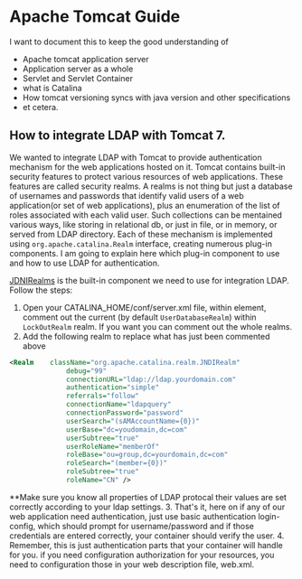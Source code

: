 # Apache Tomcat Guide

I want to document this to keep the good understanding of 

- Apache tomcat application server
- Application server as a whole
- Servlet and Servlet Container
- what is Catalina
- How tomcat versioning syncs with java version and other specifications
- et cetera.


How to integrate LDAP with Tomcat 7.
--

We wanted to integrate LDAP with Tomcat to provide authentication mechanism for the web applications hosted on it. Tomcat contains  built-in security features to protect various resources of web applications. These features are called security realms. A realms is not thing but just a database of usernames and passwords that identify valid users of a web application(or set of web applications), plus an enumeration of the list of roles associated with each valid user. Such collections can be mentained  various ways, like storing in relational db, or just in file, or in memory, or served from LDAP directory. Each of these mechanism is implemented using `org.apache.catalina.Realm` interface, creating numerous plug-in components. I am going to explain here which plug-in component to use and how to use LDAP for authentication.

[JDNIRealms](https://tomcat.apache.org/tomcat-7.0-doc/realm-howto.html#JNDIRealm) is the built-in component we need to use for integration LDAP. Follow the steps:

1. Open your CATALINA_HOME/conf/server.xml file, within <Host> element, comment out the current <realm>(by default `UserDatabaseRealm`) within `LockOutRealm` realm. If you want you can comment out the whole realms.
2. Add the following realm to replace what has just been commented above
  ```xml
  <Realm 	className="org.apache.catalina.realm.JNDIRealm" 
				debug="99"
				connectionURL="ldap://ldap.yourdomain.com" 
				authentication="simple"
				referrals="follow"
				connectionName="ldapquery"
				connectionPassword="password" 
				userSearch="(sAMAccountName={0})"
				userBase="dc=youdomain,dc=com" 
				userSubtree="true" 
				userRoleName="memberOf"
				roleBase="ou=group,dc=yourdomain,dc=com"
				roleSearch="(member={0})"
				roleSubtree="true"
				roleName="CN" />
  ```
  **Make sure you know all properties of LDAP protocal their values are set correctly according to your ldap settings.
3. That's it, here on if any of our web application need authentication, just use basic authentication login-config, which should prompt for username/password and if those credentials are entered correctly, your container should verify the user.
4. Remember, this is just authentication parts that your container will handle for you. if you need configuration authorization for your resources, you need to configuration those in your web description file, web.xml.



